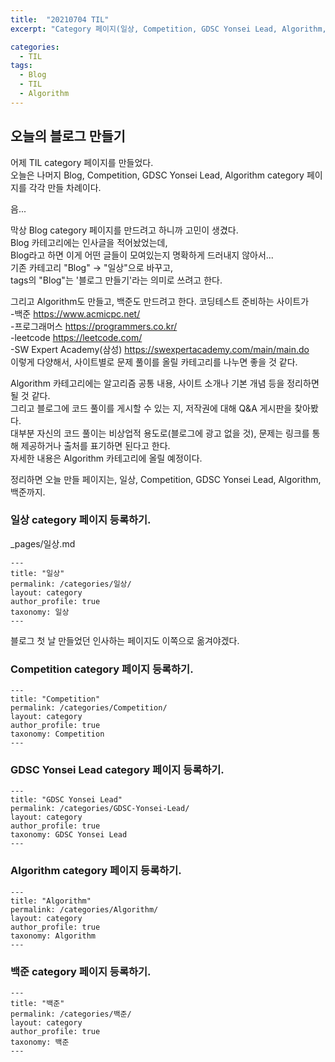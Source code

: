 ```yaml
---
title:  "20210704 TIL"
excerpt: "Category 페이지(일상, Competition, GDSC Yonsei Lead, Algorithm, 백준) 생성 "

categories:
  - TIL
tags:
  - Blog
  - TIL
  - Algorithm
---
```


## 오늘의 블로그 만들기
어제 TIL category 페이지를 만들었다.  
오늘은 나머지 Blog, Competition, GDSC Yonsei Lead, Algorithm category 페이지를 각각 만들 차례이다.  

음...

막상 Blog category 페이지를 만드려고 하니까 고민이 생겼다.  
Blog 카테고리에는 인사글을 적어놨었는데,  
Blog라고 하면 이게 어떤 글들이 모여있는지 명확하게 드러내지 않아서...  
기존 카테고리 "Blog" -> "일상"으로 바꾸고,  
tags의 "Blog"는 '블로그 만들기'라는 의미로 쓰려고 한다.

그리고 Algorithm도 만들고, 백준도 만드려고 한다.
코딩테스트 준비하는 사이트가  
-백준 <https://www.acmicpc.net/>   
-프로그래머스 <https://programmers.co.kr/>  
-leetcode <https://leetcode.com/>  
-SW Expert Academy(삼성) <https://swexpertacademy.com/main/main.do>  
이렇게 다양해서, 사이트별로 문제 풀이를 올릴 카테고리를 나누면 좋을 것 같다.  

Algorithm 카테고리에는 알고리즘 공통 내용, 사이트 소개나 기본 개념 등을 정리하면 될 것 같다.  
그리고 블로그에 코드 풀이를 게시할 수 있는 지, 저작권에 대해 Q&A 게시판을 찾아봤다.  
대부분 자신의 코드 풀이는 비상업적 용도로(블로그에 광고 없을 것), 문제는 링크를 통해 제공하거나 출처를 표기하면 된다고 한다.  
자세한 내용은 Algorithm 카테고리에 올릴 예정이다.  

정리하면 오늘 만들 페이지는, 일상, Competition, GDSC Yonsei Lead, Algorithm, 백준까지.



### 일상 category 페이지 등록하기. 
\_pages/일상.md
```
---
title: "일상"
permalink: /categories/일상/
layout: category
author_profile: true
taxonomy: 일상
---
```
블로그 첫 날 만들었던 인사하는 페이지도 이쪽으로 옮겨야겠다. 



### Competition category 페이지 등록하기.
```
---
title: "Competition"
permalink: /categories/Competition/
layout: category
author_profile: true
taxonomy: Competition
---
```



### GDSC Yonsei Lead category 페이지 등록하기.
```
---
title: "GDSC Yonsei Lead"
permalink: /categories/GDSC-Yonsei-Lead/
layout: category
author_profile: true
taxonomy: GDSC Yonsei Lead
---
```



### Algorithm category 페이지 등록하기.
```
---
title: "Algorithm"
permalink: /categories/Algorithm/
layout: category
author_profile: true
taxonomy: Algorithm
---
```



### 백준 category 페이지 등록하기.
```
---
title: "백준"
permalink: /categories/백준/
layout: category
author_profile: true
taxonomy: 백준
---
```






